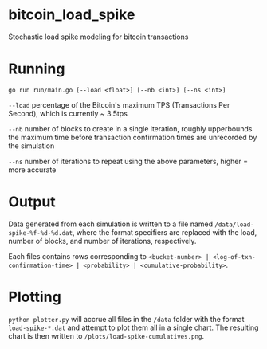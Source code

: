 # bitcoin_load_spike
Stochastic load spike modeling for bitcoin transactions

# Running
`go run run/main.go [--load <float>] [--nb <int>] [--ns <int>]`

`--load` percentage of the Bitcoin's maximum TPS (Transactions Per Second), which is currently ~ 3.5tps

`--nb` number of blocks to create in a single iteration, roughly upperbounds the maximum time before transaction confirmation times are unrecorded by the simulation

`--ns` number of iterations to repeat using the above parameters, higher = more accurate

# Output
Data generated from each simulation is written to a file named `/data/load-spike-%f-%d-%d.dat`, where the format specifiers are replaced with the load, number of blocks, and number of iterations, respectively.  

Each files contains rows corresponding to `<bucket-number> | <log-of-txn-confirmation-time> | <probability> | <cumulative-probability>`.

# Plotting
`python plotter.py` will accrue all files in the `/data` folder with the format `load-spike-*.dat` and attempt to plot them all in a single chart.  The resulting chart is then written to `/plots/load-spike-cumulatives.png`.
